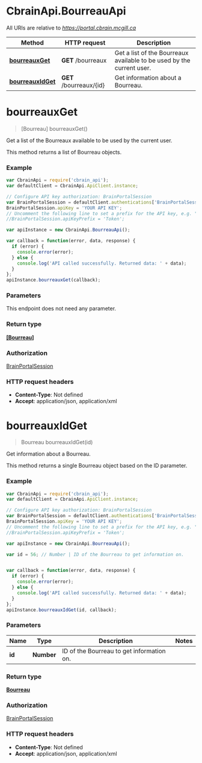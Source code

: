 # CbrainApi.BourreauApi

All URIs are relative to *https://portal.cbrain.mcgill.ca*

Method | HTTP request | Description
------------- | ------------- | -------------
[**bourreauxGet**](BourreauApi.md#bourreauxGet) | **GET** /bourreaux | Get a list of the Bourreaux available to be used by the current user.
[**bourreauxIdGet**](BourreauApi.md#bourreauxIdGet) | **GET** /bourreaux/{id} | Get information about a Bourreau.


<a name="bourreauxGet"></a>
# **bourreauxGet**
> [Bourreau] bourreauxGet()

Get a list of the Bourreaux available to be used by the current user.

This method returns a list of Bourreau objects. 

### Example
```javascript
var CbrainApi = require('cbrain_api');
var defaultClient = CbrainApi.ApiClient.instance;

// Configure API key authorization: BrainPortalSession
var BrainPortalSession = defaultClient.authentications['BrainPortalSession'];
BrainPortalSession.apiKey = 'YOUR API KEY';
// Uncomment the following line to set a prefix for the API key, e.g. "Token" (defaults to null)
//BrainPortalSession.apiKeyPrefix = 'Token';

var apiInstance = new CbrainApi.BourreauApi();

var callback = function(error, data, response) {
  if (error) {
    console.error(error);
  } else {
    console.log('API called successfully. Returned data: ' + data);
  }
};
apiInstance.bourreauxGet(callback);
```

### Parameters
This endpoint does not need any parameter.

### Return type

[**[Bourreau]**](Bourreau.md)

### Authorization

[BrainPortalSession](../README.md#BrainPortalSession)

### HTTP request headers

 - **Content-Type**: Not defined
 - **Accept**: application/json, application/xml

<a name="bourreauxIdGet"></a>
# **bourreauxIdGet**
> Bourreau bourreauxIdGet(id)

Get information about a Bourreau.

This method returns a single Bourreau object based on the ID parameter. 

### Example
```javascript
var CbrainApi = require('cbrain_api');
var defaultClient = CbrainApi.ApiClient.instance;

// Configure API key authorization: BrainPortalSession
var BrainPortalSession = defaultClient.authentications['BrainPortalSession'];
BrainPortalSession.apiKey = 'YOUR API KEY';
// Uncomment the following line to set a prefix for the API key, e.g. "Token" (defaults to null)
//BrainPortalSession.apiKeyPrefix = 'Token';

var apiInstance = new CbrainApi.BourreauApi();

var id = 56; // Number | ID of the Bourreau to get information on.


var callback = function(error, data, response) {
  if (error) {
    console.error(error);
  } else {
    console.log('API called successfully. Returned data: ' + data);
  }
};
apiInstance.bourreauxIdGet(id, callback);
```

### Parameters

Name | Type | Description  | Notes
------------- | ------------- | ------------- | -------------
 **id** | **Number**| ID of the Bourreau to get information on. | 

### Return type

[**Bourreau**](Bourreau.md)

### Authorization

[BrainPortalSession](../README.md#BrainPortalSession)

### HTTP request headers

 - **Content-Type**: Not defined
 - **Accept**: application/json, application/xml

